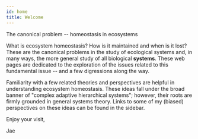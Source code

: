 ```yaml
---
id: home
title: Welcome
---
```


The canonical problem -- homeostasis in ecosystems

What is ecosystem homeostasis? How is it maintained and when is it lost? These are the canonical problems in the study of ecological systems and, in many ways, the more general study of all biological **systems**. These web pages are dedicated to the exploration of the issues related to this fundamental issue -- and a few digressions along the way. 

Familiarity with a few related theories and perspectives are helpful in understanding ecosystem homeostasis. These ideas fall under the broad banner of "complex adaptive hierarchical systems"; however, their roots are firmly grounded in general systems theory. Links to some of my (biased) perspectives on these ideas can be found in the sidebar.


Enjoy your visit,

Jae
